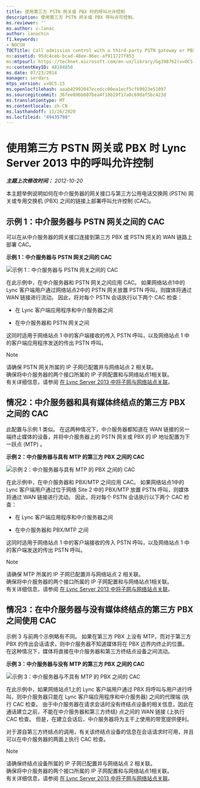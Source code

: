 ```yaml
---
title: 使用第三方 PSTN 网关或 PBX 时的呼叫允许控制
description: 使用第三方 PSTN 网关或 PBX 呼叫许可控制。
ms.reviewer: ''
ms.author: v-lanac
author: lanachin
f1.keywords:
- NOCSH
TOCTitle: Call admission control with a third-party PSTN gateway or PBX
ms:assetid: 95dc4ceb-bcad-48ee-86ec-af911727f853
ms:mtpsurl: https://technet.microsoft.com/en-us/library/Gg398762(v=OCS.15)
ms:contentKeyID: 48184850
ms.date: 07/23/2014
manager: serdars
mtps_version: v=OCS.15
ms.openlocfilehash: aaab42992047ecedcc00ea1ecf5cf69023e51097
ms.sourcegitcommit: 36fee89bb887bea4f18b19f17a8c69daf5bc423d
ms.translationtype: MT
ms.contentlocale: zh-CN
ms.lasthandoff: 11/26/2020
ms.locfileid: "49435798"
---
```

# <a name="call-admission-control-in-lync-server-2013-with-a-third-party-pstn-gateway-or-pbx"></a>使用第三方 PSTN 网关或 PBX 时 Lync Server 2013 中的呼叫允许控制

<div data-xmlns="http://www.w3.org/1999/xhtml">

<div class="topic" data-xmlns="http://www.w3.org/1999/xhtml" data-msxsl="urn:schemas-microsoft-com:xslt" data-cs="https://msdn.microsoft.com/">

<div data-asp="https://msdn2.microsoft.com/asp">



</div>

<div id="mainSection">

<div id="mainBody">

<span> </span>

_**主题上次修改时间：** 2012-10-20_

本主题举例说明如何在中介服务器的网关接口与第三方公用电话交换网 (PSTN) 网关或专用交换机 (PBX) 之间的链接上部署呼叫允许控制 (CAC)。

<div>

## <a name="case-1-cac-between-the-mediation-server-and-a-pstn-gateway"></a>示例 1：中介服务器与 PSTN 网关之间的 CAC

可以在从中介服务器的网关接口连接到第三方 PBX 或 PSTN 网关的 WAN 链路上部署 CAC。

**示例 1：中介服务器与 PSTN 网关之间的 CAC**

![示例 1：中介服务器与 PSTN 网关之间的 CAC](images/Gg398762.4bebf9ee-2732-4ea6-bbe5-0269b2903d8c(OCS.15).jpg "示例 1：中介服务器与 PSTN 网关之间的 CAC")

在此示例中，在中介服务器和 PSTN 网关之间应用 CAC。 如果网络站点1中的 Lync 客户端用户通过网络站点2中的 PSTN 网关放置 PSTN 呼叫，则媒体将通过 WAN 链接进行流动。 因此，将对每个 PSTN 会话执行以下两个 CAC 检查：

  - 在 Lync 客户端应用程序和中介服务器之间

  - 在中介服务器和 PSTN 网关之间

这同时适用于网络站点 1 中的客户端接收的传入 PSTN 呼叫，以及网络站点 1 中的客户端应用程序发送的传出 PSTN 呼叫。

<div>


> [!NOTE]
> 请确保 PSTN 网关所属的 IP 子网已配置并与网络站点 2 相关联。<BR>确保将中介服务器的两个接口所属的 IP 子网配置和与网络站点1相关联。<BR>有关详细信息，请参阅 <A href="lync-server-2013-associate-a-subnet-with-a-network-site.md">在 Lync Server 2013 中将子网与网络站点关联</A>。



</div>

</div>

<div>

## <a name="case-2-cac-between-the-mediation-server-and-a-third-party-pbx-with-media-termination-point"></a>情况2：中介服务器和具有媒体终结点的第三方 PBX 之间的 CAC

此配置与示例 1 类似。 在这两种情况下，中介服务器都知道在 WAN 链接的另一端终止媒体的设备，并将中介服务器上的 PSTN 网关或 PBX 的 IP 地址配置为下一跃点 (MTP) 。

**示例 2：中介服务器与具有 MTP 的第三方 PBX 之间的 CAC**

![示例 2：中介服务器与具有 MTP 的 PBX 之间的 CAC](images/Gg398762.1c0b5263-c053-4cca-842f-85dd670760c8(OCS.15).jpg "示例 2：中介服务器与具有 MTP 的 PBX 之间的 CAC")

在此示例中，在中介服务器和 PBX/MTP 之间应用 CAC。 如果网络站点1中的 Lync 客户端用户通过位于网络 Site 2 中的 PBX/MTP 放置 PSTN 呼叫，则媒体将通过 WAN 链接进行流动。 因此，将对每个 PSTN 会话执行以下两个 CAC 检查：

  - 在 Lync 客户端应用程序和中介服务器之间

  - 在中介服务器和 PBX/MTP 之间

这同时适用于网络站点 1 中的客户端接收的传入 PSTN 呼叫，以及网络站点 1 中的客户端发送的传出 PSTN 呼叫。

<div>


> [!NOTE]
> 请确保 MTP 所属的 IP 子网已配置并与网络站点 2 相关联。<BR>确保将中介服务器的两个接口所属的 IP 子网配置和与网络站点1相关联。<BR>有关详细信息，请参阅 <A href="lync-server-2013-associate-a-subnet-with-a-network-site.md">在 Lync Server 2013 中将子网与网络站点关联</A>。



</div>

</div>

<div>

## <a name="case-3-cac-between-the-mediation-server-and-a-third-party-pbx-without-a-media-termination-point"></a>情况3：在中介服务器与没有媒体终结点的第三方 PBX 之间使用 CAC

示例 3 与前两个示例略有不同。 如果在第三方 PBX 上没有 MTP，而对于第三方 PBX 的传出会话请求，则中介服务器不知道媒体将在 PBX 边界内终止的位置。 在这种情况下，媒体将直接在中介服务器和第三方终结点设备之间流动。

**示例 3：中介服务器与没有 MTP 的第三方 PBX 之间的 CAC**

![示例 3：中介服务器与不具有 MTP 的 PBX 之间的 CAC](images/Gg398762.f4bcf800-3a68-4037-bb3f-adb2fdf50d32(OCS.15).jpg "示例 3：中介服务器与不具有 MTP 的 PBX 之间的 CAC")

在此示例中，如果网络站点1上的 Lync 客户端用户通过 PBX 将呼叫与用户进行呼叫，则中介服务器只能在 Lync 客户端应用程序和中介服务器) 之间的代理端 (执行 CAC 检查。 由于中介服务器在请求会话时没有终结点设备的相关信息，因此在通话建立之前，不能在中介服务器和第三方终结) 点之间的 WAN 链接 (上执行 CAC 检查。 但是，在建立会话后，中介服务器将为主干上使用的带宽提供便利。

对于源自第三方终结点的调用，有关该终结点设备的信息在会话请求时可用，并且可以在中介服务器的两面上执行 CAC 检查。

<div>


> [!NOTE]
> 请确保终结点设备所属的 IP 子网已配置并与网络站点 2 相关联。<BR>确保将中介服务器的两个接口所属的 IP 子网配置和与网络站点1相关联。<BR>有关详细信息，请参阅 <A href="lync-server-2013-associate-a-subnet-with-a-network-site.md">在 Lync Server 2013 中将子网与网络站点关联</A>。



</div>

</div>

</div>

<span> </span>

</div>

</div>

</div>

